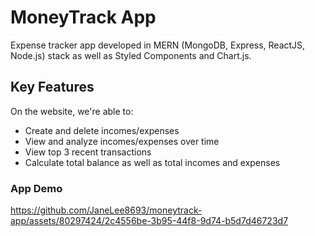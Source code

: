 # MoneyTrack App

Expense tracker app developed in MERN (MongoDB, Express, ReactJS, Node.js) stack as well as Styled Components and Chart.js.

## Key Features

On the website, we're able to:
- Create and delete incomes/expenses
- View and analyze incomes/expenses over time
- View top 3 recent transactions
- Calculate total balance as well as total incomes and expenses

### App Demo

https://github.com/JaneLee8693/moneytrack-app/assets/80297424/2c4556be-3b95-44f8-9d74-b5d7d46723d7


